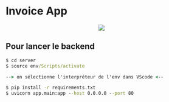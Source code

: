 # Invoice App

<p align="center">
  <a href="https://skillicons.dev">
    <img src="https://skillicons.dev/icons?i=react,ts,python,fastapi,docker,tailwind,vite" />
  </a>
</p>

## Pour lancer le backend

```cmd
$ cd server
$ source env/Scripts/activate

--> on sélectionne l'interpréteur de l'env dans VScode <--

$ pip install -r requirements.txt
$ uvicorn app.main:app --host 0.0.0.0 --port 80
```
